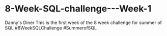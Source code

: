 # 8-Week-SQL-challenge---Week-1
Danny's Diner
This is the first week of the 8 week challenge for summer of SQL 
 #8WeekSQLChallenge
#SummerofSQL

